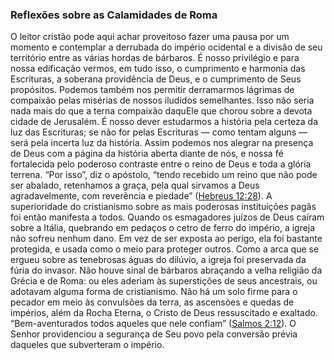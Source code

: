 ### Reflexões sobre as Calamidades de Roma 

O leitor cristão pode aqui achar proveitoso fazer uma pausa por um momento e contemplar a derrubada do império ocidental e a divisão de seu território entre as várias hordas de bárbaros. É nosso privilégio e para nossa edificação vermos, em tudo isso, o cumprimento e harmonia das Escrituras, a soberana providência de Deus, e o cumprimento de Seus propósitos. Podemos também nos permitir derramarmos lágrimas de compaixão pelas misérias de nossos iludidos semelhantes. Isso não seria nada mais do que a terna compaixão daquEle que chorou sobre a devota cidade de Jerusalém. É nosso dever estudarmos a história pela certeza da luz das Escrituras; se não for pelas Escrituras — como tentam alguns — será pela incerta luz da história. Assim podemos nos alegrar na presença de Deus com a página da história aberta diante de nós, e nossa fé fortalecida pelo poderoso contraste entre o reino de Deus e toda a glória terrena. “Por isso”, diz o apóstolo, “tendo recebido um reino que não pode ser abalado, retenhamos a graça, pela qual sirvamos a Deus agradavelmente, com reverência e piedade” ([Hebreus 12:28](http://bibliaonline.com.br/acf/hb/12/28)). A superioridade do cristianismo sobre as mais poderosas instituições pagãs foi então manifesta a todos. Quando os esmagadores juízos de Deus caíram sobre a Itália, quebrando em pedaços o cetro de ferro do império, a igreja não sofreu nenhum dano. Em vez de ser exposta ao perigo, ela foi bastante protegida, e usada como o meio para proteger outros. Como a arca que se ergueu sobre as tenebrosas águas do dilúvio, a igreja foi preservada da fúria do invasor. Não houve sinal de bárbaros abraçando a velha religião da Grécia e de Roma: ou eles aderiam às superstições de seus ancestrais, ou adotavam alguma forma de cristianismo. Não há um solo firme para o pecador em meio às convulsões da terra, as ascensões e quedas de impérios, além da Rocha Eterna, o Cristo de Deus ressuscitado e exaltado. “Bem-aventurados todos aqueles que nele confiam” ([Salmos 2:12](http://bibliaonline.com.br/acf/sl/2/12)). O Senhor providenciou a segurança de Seu povo pela conversão prévia daqueles que subverteram o império.